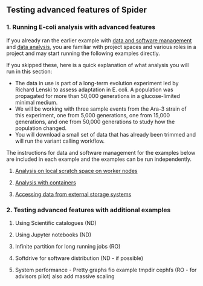 ## Testing advanced features of Spider

### 1. Running E-coli analysis with advanced features

If you already ran the earlier example with [data and software management](https://github.com/sara-nl/spidercourse/blob/master/demo-spider-roles.md) and [data analysis](https://github.com/sara-nl/spidercourse/blob/master/run-spider-jobs.md), you are familiar with project spaces and 
various roles in a project and may start running the following examples directly. 

If you skipped these, here is a quick explanation of what analysis you will run in this section:
- The data in use is part of a long-term evolution experiment 
led by Richard Lenski to assess adaptation in E. coli. A population was propagated for more than 50,000 generations in a 
glucose-limited minimal medium. 
- We will be working with three sample events from the Ara-3 strain of this experiment, 
one from 5,000 generations, one from 15,000 generations, and one from 50,000 generations to study how the population changed.
- You will download a small set of data that has already been trimmed and will run the variant calling workflow.

The instructions for data and software management for the examples below are included in each example and the examples can be run independently.


1. [Analysis on local scratch space on worker nodes](tmpdir-usage.md)

2. [Analysis with containers](singularity-usage.md)

3. [Accessing data from external storage systems](macaroons-usage.md)

### 2. Testing advanced features with additional examples

1. Using Scientific catalogues (ND)

2. Using Jupyter notebooks (ND)

3. Infinite partition for long running jobs (RO)

4. Softdrive for software distribution (ND - if possible)

5. System performance - Pretty graphs fio example tmpdir cephfs (RO - for advisors pilot) also add massive scaling 
